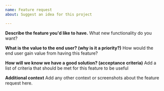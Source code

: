 ```yaml
---
name: Feature request
about: Suggest an idea for this project

---
```


**Describe the feature you'd like to have.**
What new functionality do you want?

**What is the value to the end user? (why is it a priority?)**
How would the end user gain value from having this feature?

**How will we know we have a good solution? (acceptance criteria)**
Add a list of criteria that should be met for this feature to be useful

**Additional context**
Add any other context or screenshots about the feature request here.

